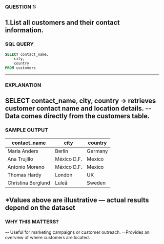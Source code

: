 ### QUESTION 1:
1.List all customers and their contact information.
---
### SQL QUERY
```sql
SELECT contact_name,
    city,
    country
FROM customers
```
---

### EXPLANATION
SELECT contact_name, city, country → retrieves customer contact name and location details.
-- Data comes directly from the customers table.
---

### SAMPLE OUTPUT
| contact_name       | city        | country |
| ------------------ | ----------- | ------- |
| Maria Anders       | Berlin      | Germany |
| Ana Trujillo       | México D.F. | Mexico  |
| Antonio Moreno     | México D.F. | Mexico  |
| Thomas Hardy       | London      | UK      |
| Christina Berglund | Luleå       | Sweden  |

*Values above are illustrative — actual results depend on the dataset
---
### WHY THIS MATTERS?
-- Useful for marketing campaigns or customer outreach.
--Provides an overview of where customers are located.